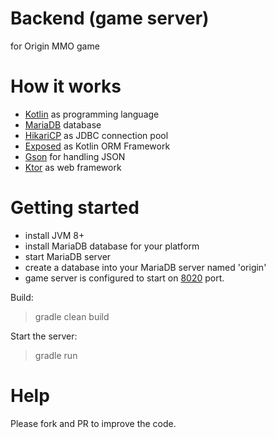 # Backend (game server)
for Origin MMO game

# How it works

- [Kotlin](https://github.com/JetBrains/kotlin) as programming language
- [MariaDB](https://github.com/mariadb) database
- [HikariCP](https://github.com/brettwooldridge/HikariCP) as JDBC connection pool
- [Exposed](https://github.com/JetBrains/Exposed/) as Kotlin ORM Framework
- [Gson](https://github.com/google/gson) for handling JSON
- [Ktor](https://github.com/ktorio/ktor) as web framework

# Getting started

- install JVM 8+
- install MariaDB database for your platform
- start MariaDB server
- create a database into your MariaDB server named 'origin'
- game server is configured to start on [8020](http://localhost:8020) port.

Build:
> gradle clean build

Start the server:
> gradle run

# Help

Please fork and PR to improve the code.

